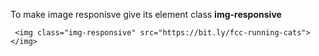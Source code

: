 To make image responisve give its element class **img-responsive**


```
 <img class="img-responsive" src="https://bit.ly/fcc-running-cats"></img>
```

